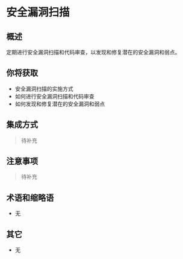 # 安全漏洞扫描

## 概述

定期进行安全漏洞扫描和代码审查，以发现和修复潜在的安全漏洞和弱点。

## 你将获取

- 安全漏洞扫描的实施方式
- 如何进行安全漏洞扫描和代码审查
- 如何发现和修复潜在的安全漏洞和弱点


## 集成方式

> 待补充

## 注意事项

> 待补充

## 术语和缩略语

- 无

## 其它

- 无
